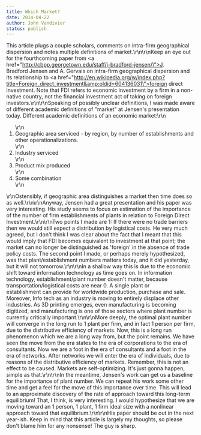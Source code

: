 ```yaml
---
title: Which Market?
date: 2014-04-22
author: John Vandivier
status: publish
---
```


This article plugs a couple scholars, comments on intra-firm geographical dispersion and notes multiple definitions of market.\r\n\r\nKeep an eye out for the fourthcoming paper from <a href=\"http://cbpp.georgetown.edu/staff/j-bradford-jensen/\">J. Bradford Jensen</a> and A. Gervais on intra-firm geographical dispersion and its relationship to <a href=\"http://en.wikipedia.org/w/index.php?title=Foreign_direct_investment&amp;oldid=604136031\">foreign direct investment</a>. Note that FDI refers to economic investment by a firm in a non-native country, not the financial investment act of taking on foreign investors.\r\n\r\nSpeaking of possibly unclear definitions, I was made aware of different academic definitions of \"market\" at Jensen's presentation today. Different academic definitions of an economic market:\r\n<ol>\r\n	<li>Geographic area serviced - by region, by number of establishments and other operationalizations.</li>\r\n	<li>Industry serviced</li>\r\n	<li>Product mix produced</li>\r\n	<li>Some combination</li>\r\n</ol>\r\nOstensibly, if geographic area distinguishes a market then time does so as well.\r\n\r\nAnyway, Jensen had a great presentation and his paper was very interesting. His study seems to focus on estimation of the importance of the number of firm establishments of plants in relation to Foreign Direct Investment.\r\n\r\nTwo points I made are 1: If there were no trade barriers then we would still expect a distribution by logistical costs. He very much agreed, but I don't think I was clear about the fact that I meant that this would imply that FDI becomes equivalent to investment at that point; the market can no longer be distinguished as 'foreign' in the absence of trade policy costs. The second point I made, or perhaps merely hypothesized, was that plant/establishment numbers matters today, and it did yesterday, but it will not tomorrow.\r\n\r\nIn a shallow way this is due to the economic shift toward information technology as time goes on. In information technology, establishment/plant number doesn't matter, because transportation/logistical costs are near 0. A single plant or establishment can provide for worldwide production, purchase and sale. Moreover, Info tech as an industry is moving to entirely displace other industries. As 3D printing emerges, even manufacturing is becoming digitized, and manufacturing is one of those sectors where plant number is currently critically important.\r\n\r\nMore deeply, the optimal plant number will converge in the long run to 1 plant per firm, and in fact 1 person per firm, due to the distributive efficiency of markets. Now, this is a long run phenomenon which we are a long way from, but the point remains. We have seen the move from the era states to the era of corporations to the era of consultants. Now we are a foot in the era of consultants and a foot in the era of networks. After networks we will enter the era of individuals, due to reasons of the distributive efficiency of markets. Remember, this is not an effect to be caused. Markets are self-optimizing. It's just gonna happen, simple as that.\r\n\r\nIn the meantime, Jensen's work can get us a baseline for the importance of plant number. We can repeat his work some other time and get a feel for the move of this importance over time. This will lead to an approximate discovery of the rate of approach toward this long-term equilibrium! That, I think, is very interesting. I would hypothesize that we are moving toward an 1 person, 1 plant, 1 firm ideal size with a nonlinear approach toward that equilibrium.\r\n\r\nHis paper should be out in the next year-ish. Keep in mind that this article is largely my thoughts, so please don't blame him for any nonsense! The guy is sharp.